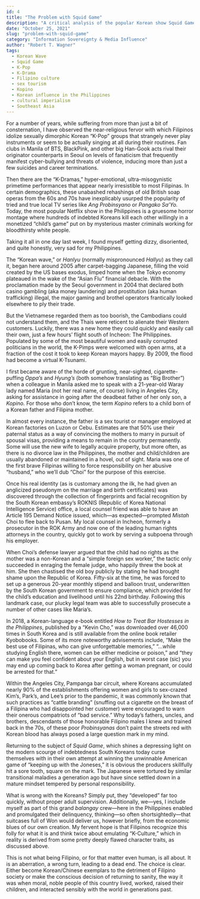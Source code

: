 ```yaml
---
id: 4
title: "The Problem with Squid Game"
description: "A critical analysis of the popular Korean show Squid Game and its social, economic, and political messages."
date: "October 25, 2021"
slug: "problem-with-squid-game"
category: "Information Sovereignty & Media Influence"
author: "Robert T. Wagner"
tags:
  - Korean Wave
  - Squid Game
  - K-Pop
  - K-Drama
  - Filipino culture
  - sex tourism
  - Kopino
  - Korean influence in the Philippines
  - cultural imperialism
  - Southeast Asia
---
```


For a number of years, while suffering from more than just a bit of consternation, I have observed the near-religious fervor with which Filipinos idolize sexually dimorphic Korean “K-Pop” groups that strangely never play instruments or seem to be actually singing at all during their routines. Fan clubs in Manila of BTS, BlackPink, and other big Han-Gook acts rival their originator counterparts in Seoul on levels of fanaticism that frequently manifest cyber-bullying and threats of violence, inducing more than just a few suicides and career terminations.

Then there are the “K-Dramas,” hyper-emotional, ultra-misogynistic primetime performances that appear nearly irresistible to most Filipinas. In certain demographics, these unabashed rehashings of old British soap operas from the 60s and 70s have inexplicably usurped the popularity of tried and true local TV series like _Ang Probinsyano_ or _Pangako Sa’Yo._ Today, the most popular Netflix show in the Philippines is a gruesome horror montage where hundreds of indebted Koreans kill each other willingly in a monetized “child’s game” put on by mysterious master criminals working for bloodthirsty white people.

Taking it all in one day last week, I found myself getting dizzy, disoriented, and quite honestly, very sad for my Philippines.

The “Korean wave,” or _Hanlyu_ (normally mispronounced _Hallyu_) as they call it, began here around 2005 after carpet-bagging Japanese, filling the void created by the US bases exodus, limped home when the Tokyo economy plateaued in the wake of the “Asian Flu” financial debacle. With the proclamation made by the Seoul government in 2004 that declared both casino gambling (aka money laundering) and prostitution (aka human trafficking) illegal, the major gaming and brothel operators frantically looked elsewhere to ply their trade.

But the Vietnamese regarded them as too boorish, the Cambodians could not understand them, and the Thais were reticent to alienate their Western customers. Luckily, there was a new home they could quickly and easily call their own, just a few hours’ flight south of Incheon: The Philippines. Populated by some of the most beautiful women and easily corrupted politicians in the world, the K-Pimps were welcomed with open arms, at a fraction of the cost it took to keep Korean mayors happy. By 2009, the flood had become a virtual K-Tsunami.

I first became aware of the horde of grunting, near-sighted, cigarette-puffing _Oppa’s_ and _Hyung’s_ (both somehow translating as “Big Brother”) when a colleague in Manila asked me to speak with a 21-year-old Waray lady named Maria (not her real name, of course) living in Angeles City, asking for assistance in going after the deadbeat father of her only son, a _Kopino._ For those who don’t know, the term _Kopino_ refers to a child born of a Korean father and Filipina mother.

In almost every instance, the father is a sex tourist or manager employed at Korean factories on Luzon or Cebu. Estimates are that 50% use their paternal status as a way of convincing the mothers to marry in pursuit of spousal visas, providing a means to remain in the country permanently. Some will use the new wife to legally acquire property, but more often, as there is no divorce law in the Philippines, the mother and child/children are usually abandoned or maintained in a hovel, out of sight. Maria was one of the first brave Filipinas willing to force responsibility on her abusive “husband,” who we’ll dub “Choi” for the purpose of this exercise.

Once his real identity (as is customary among the ilk, he had given an anglicized pseudonym on the marriage and birth certificates) was discovered through the collection of fingerprints and facial recognition by the South Korean embassy’s ROKNIS (Republic of Korea National Intelligence Service) office, a local counsel friend was able to have an Article 195 Demand Notice issued, which—as expected—prompted _Mistah_ Choi to flee back to Pusan. My local counsel in Incheon, formerly a prosecutor in the ROK Army and now one of the leading human rights attorneys in the country, quickly got to work by serving a subpoena through his employer.

When Choi’s defense lawyer argued that the child had no rights as the mother was a non-Korean and a “simple foreign sex worker,” the tactic only succeeded in enraging the female judge, who happily threw the book at him. She then chastised the old boy publicly by stating he had brought shame upon the Republic of Korea. Fifty-six at the time, he was forced to set up a generous 20-year monthly stipend and balloon trust, underwritten by the South Korean government to ensure compliance, which provided for the child’s education and livelihood until his 22nd birthday. Following this landmark case, our plucky legal team was able to successfully prosecute a number of other cases like Maria’s.

In 2018, a Korean-language e-book entitled _How to Treat Bar Hostesses in the Philippines_, published by a “Kevin Cho,” was downloaded over 46,000 times in South Korea and is still available from the online book retailer Kyobobooks. Some of its more noteworthy advisements include, “Make the best use of Filipinas, who can give unforgettable memories,” “…while studying English there, women can be either medicine or poison,” and “they can make you feel confident about your English, but in worst case (sic) you may end up coming back to Korea after getting a woman pregnant, or could be arrested for that.”

Within the Angeles City, Pampanga bar circuit, where Koreans accumulated nearly 90% of the establishments offering women and girls to sex-crazed Kim’s, Park’s, and Lee’s prior to the pandemic, it was commonly known that such practices as “cattle branding” (snuffing out a cigarette on the breast of a Filipina who had disappointed her customer) were encouraged to warn their onerous compatriots of “bad service.” Why today’s fathers, uncles, and brothers, descendants of those honorable Filipino males I knew and trained back in the 70s, of these poor _Probinsyanas_ don’t paint the streets red with Korean blood has always posed a large question mark in my mind.

Returning to the subject of _Squid Game_, which shines a depressing light on the modern scourge of indebtedness South Koreans today curse themselves with in their own attempt at winning the unwinnable American game of “keeping up with the Joneses,” it is obvious the producers skillfully hit a sore tooth, square on the mark. The Japanese were tortured by similar transitional maladies a generation ago but have since settled down in a mature mindset tempered by personal responsibility.

What is wrong with the Koreans? Simply put, they “developed” far too quickly, without proper adult supervision. Additionally, we—yes, I include myself as part of this grand _balangay_ crew—here in the Philippines enabled and promulgated their delinquency, thinking—so often shortsightedly—that suitcases full of Won would deliver us, however briefly, from the economic blues of our own creation. My fervent hope is that Filipinos recognize this folly for what it is and think twice about emulating “K-Culture,” which in reality is derived from some pretty deeply flawed character traits, as discussed above.

This is not what being Filipino, or for that matter even human, is all about. It is an aberration, a wrong turn, leading to a dead end. The choice is clear. Either become Korean/Chinese exemplars to the detriment of Filipino society or make the conscious decision of returning to sanity, the way it was when moral, noble people of this country lived, worked, raised their children, and interacted sensibly with the world in generations past.
